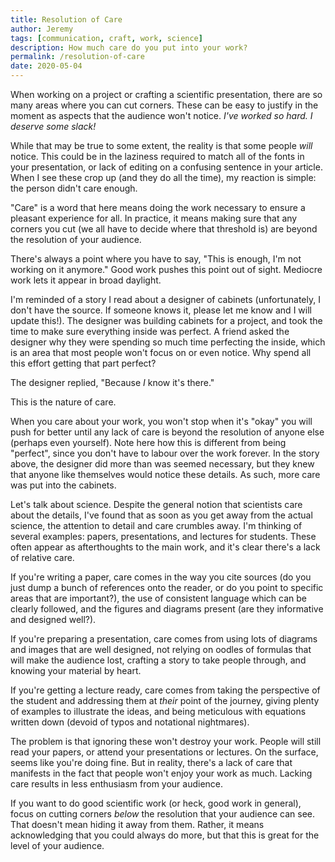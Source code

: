 ```yaml
---
title: Resolution of Care
author: Jeremy
tags: [communication, craft, work, science]
description: How much care do you put into your work?
permalink: /resolution-of-care
date: 2020-05-04
---
```


When working on a project or crafting a scientific presentation, there are so many areas where you can cut corners. These can be easy to justify in the moment as aspects that the audience won't notice. *I've worked so hard. I deserve some slack!* 

While that may be true to some extent, the reality is that some people *will* notice. This could be in the laziness required to match all of the fonts in your presentation, or lack of editing on a confusing sentence in your article. When I see these crop up (and they do all the time), my reaction is simple: the person didn't care enough.

"Care" is a word that here means doing the work necessary to ensure a pleasant experience for all. In practice, it means making sure that any corners you cut (we all have to decide where that threshold is) are beyond the resolution of your audience.

There's always a point where you have to say, "This is enough, I'm not working on it anymore." Good work pushes this point out of sight. Mediocre work lets it appear in broad daylight.

I'm reminded of a story I read about a designer of cabinets (unfortunately, I don't have the source. If someone knows it, please let me know and I will update this!). The designer was building cabinets for a project, and took the time to make sure everything inside was perfect. A friend asked the designer why they were spending so much time perfecting the inside, which is an area that most people won't focus on or even notice. Why spend all this effort getting that part perfect?

The designer replied, "Because *I* know it's there."

This is the nature of care.

When you care about your work, you won't stop when it's "okay" you will push for better until any lack of care is beyond the resolution of anyone else (perhaps even yourself). Note here how this is different from being "perfect", since you don't have to labour over the work forever. In the story above, the designer did more than was seemed necessary, but they knew that anyone like themselves would notice these details. As such, more care was put into the cabinets.

Let's talk about science. Despite the general notion that scientists care about the details, I've found that as soon as you get away from the actual science, the attention to detail and care crumbles away. I'm thinking of several examples: papers, presentations, and lectures for students. These often appear as afterthoughts to the main work, and it's clear there's a lack of relative care.

If you're writing a paper, care comes in the way you cite sources (do you just dump a bunch of references onto the reader, or do you point to specific areas that are important?), the use of consistent language which can be clearly followed, and the figures and diagrams present (are they informative and designed well?).

If you're preparing a presentation, care comes from using lots of diagrams and images that are well designed, not relying on oodles of formulas that will make the audience lost, crafting a story to take people through, and knowing your material by heart.

If you're getting a lecture ready, care comes from taking the perspective of the student and addressing them at *their* point of the journey, giving plenty of examples to illustrate the ideas, and being meticulous with equations written down (devoid of typos and notational nightmares).

The problem is that ignoring these won't destroy your work. People will still read your papers, or attend your presentations or lectures. On the surface, seems like you're doing fine. But in reality, there's a lack of care that manifests in the fact that people won't enjoy your work as much. Lacking care results in less enthusiasm from your audience.

If you want to do good scientific work (or heck, good work in general), focus on cutting corners *below* the resolution that your audience can see. That doesn't mean hiding it away from them. Rather, it means acknowledging that you could always do more, but that this is great for the level of your audience.